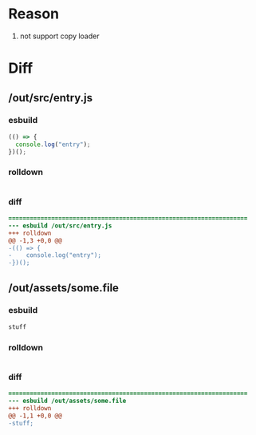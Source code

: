 # Reason
1. not support copy loader
# Diff
## /out/src/entry.js
### esbuild
```js
(() => {
  console.log("entry");
})();
```
### rolldown
```js

```
### diff
```diff
===================================================================
--- esbuild	/out/src/entry.js
+++ rolldown	
@@ -1,3 +0,0 @@
-(() => {
-    console.log("entry");
-})();

```
## /out/assets/some.file
### esbuild
```js
stuff
```
### rolldown
```js

```
### diff
```diff
===================================================================
--- esbuild	/out/assets/some.file
+++ rolldown	
@@ -1,1 +0,0 @@
-stuff;

```
